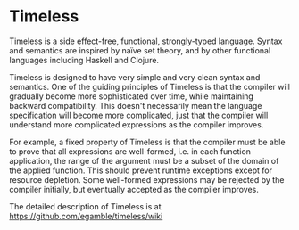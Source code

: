 Timeless
========

Timeless is a side effect-free, functional, strongly-typed language. Syntax and semantics are inspired by naïve set theory, and by other functional languages including Haskell and Clojure.

Timeless is designed to have very simple and very clean syntax and semantics. One of the guiding principles of Timeless is that the compiler will gradually become more sophisticated over time, while maintaining backward compatibility. This doesn't necessarily mean the language specification will become more complicated, just that the compiler will understand more complicated expressions as the compiler improves.

For example, a fixed property of Timeless is that the compiler must be able to prove that all expressions are well-formed, i.e. in each function application, the range of the argument must be a subset of the domain of the applied function. This should prevent runtime exceptions except for resource depletion. Some well-formed expressions may be rejected by the compiler initially, but eventually accepted as the compiler improves.

The detailed description of Timeless is at https://github.com/egamble/timeless/wiki